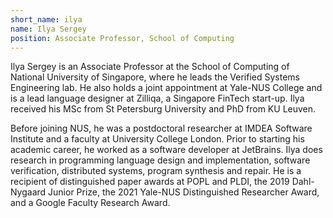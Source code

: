 ```yaml
---
short_name: ilya
name: Ilya Sergey
position: Associate Professor, School of Computing
---
```


Ilya Sergey is an Associate Professor at the School of Computing of National University of Singapore, where he leads the Verified Systems Engineering lab. He also holds a joint appointment at Yale-NUS
College and is a lead language designer at Zilliqa, a Singapore FinTech start-up. Ilya received his MSc from St Petersburg University and PhD from KU Leuven.

Before joining NUS, he was a postdoctoral researcher at IMDEA Software Institute and a faculty at University College London. Prior to starting his academic career, he worked as a software developer at
JetBrains. Ilya does research in programming language design and implementation, software verification, distributed systems, program synthesis and repair. He is a recipient of distinguished paper awards at POPL and PLDI, the 2019 Dahl-Nygaard Junior Prize, the 2021 Yale-NUS Distinguished Researcher Award, and a Google Faculty Research Award.
